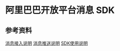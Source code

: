 # 阿里巴巴开放平台消息 SDK


## 参考资料
[消息接入说明](https://open.1688.com/doc/msgOverview.htm?id=546051)
[消息推送说明](https://open.1688.com/doc/msgOverview.htm?id=546049)
[SDK使用说明](https://open.1688.com/doc/msgOverview.htm?id=546052)